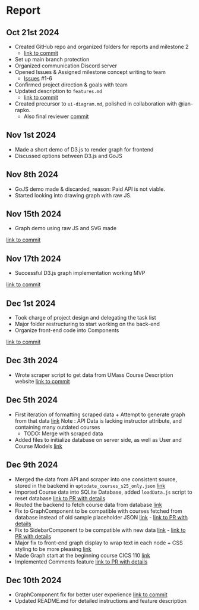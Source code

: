 # Report

## Oct 21st 2024
- Created GitHub repo and organized folders for reports and milestone 2
  - [link to commit](https://github.com/kitanome/course-dependency-chart/commit/80b794b4a5f37f94069bf0383485e444598055b6)
- Set up main branch protection
- Organized communication Discord server
- Opened Issues & Assigned milestone concept writing to team
  - [Issues](https://github.com/kitanome/course-dependency-chart/issues/1#issue-2603598551) #1-6
- Confirmed project direction & goals with team
- Updated description to ```features.md```
  - [link to commit](https://github.com/kitanome/course-dependency-chart/commit/8988d17ba5c6da97987b678b8b3b22701ceb05b2)
- Created precursor to ```ui-diagram.md```, polished in collaboration with @ian-rapko.
  - Also final reviewer [commit](https://github.com/kitanome/course-dependency-chart/commit/9f23e880f5a203d112d1d2985f04038c439823b3)

## Nov 1st 2024
- Made a short demo of D3.js to render graph for frontend
- Discussed options between D3.js and GoJS

## Nov 8th 2024
- GoJS demo made & discarded, reason: Paid API is not viable.
- Started looking into drawing graph with raw JS.

## Nov 15th 2024
- Graph demo using raw JS and SVG made

 [link to commit](https://github.com/kitanome/course-dependency-chart/commit/0c2e6671c3ac9fa5777f063aa3fccee8dc8e86db)

## Nov 17th 2024
- Successful D3.js graph implementation working MVP

 [link to commit](https://github.com/kitanome/course-dependency-chart/commit/7f05da0c06c50febd46163027c7547558eea280b)

## Dec 1st 2024
- Took charge of project design and delegating the task list
- Major folder restructuring to start working on the back-end
- Organize front-end code into Components

 [link to commit](https://github.com/kitanome/course-dependency-chart/commit/13f2e267efe705111ee4844f2da9ffa59a2cbc0d)

## Dec 3th 2024
- Wrote scraper script to get data from UMass Course Description website [link to commit](https://github.com/kitanome/course-dependency-chart/commit/81442720834ba08376b055237be5b9e489110a98)

## Dec 5th 2024
- First iteration of formatting scraped data + Attempt to generate graph from that data [link](https://github.com/kitanome/course-dependency-chart/commit/c7797a5a7ff910162471a9c54cf259a1a49d2749)
 Note : API Data is lacking instructor attribute, and containing many outdated courses
    - TODO: Merge with scraped data
- Added files to initialize database on server side, as well as User and Course Models [link](https://github.com/kitanome/course-dependency-chart/commit/7789116f19db5da8316580e744f7e0f8d3c42427)


## Dec 9th 2024
- Merged the data from API and scraper into one consistent source, stored in the backend in `uptodate_courses_s25_only.json` [link](https://github.com/kitanome/course-dependency-chart/commit/03a84f9b4e31d652ac4fac054840e145caeab956)
- Imported Course data into SQLite Database, added `loadData.js` script to reset database [link to PR with details](https://github.com/kitanome/course-dependency-chart/pull/61)
- Routed the backend to fetch course data from database [link](https://github.com/kitanome/course-dependency-chart/commit/265f5f0aa664b492058d9c0f5fde0b2f81978e5f)
- Fix to GraphComponent to be compatible with courses fetched from database instead of old sample placeholder JSON [link](https://github.com/kitanome/course-dependency-chart/commit/9941730d41b2225b240c7813289c6d5222245399) -
[link to PR with details](https://github.com/kitanome/course-dependency-chart/pull/63)
- Fix to SidebarComponent to be compatible with new data [link](https://github.com/kitanome/course-dependency-chart/commit/72c8e4e68ee9b71c388f07402b4a47cbb6658dbf) - [link to PR with details](https://github.com/kitanome/course-dependency-chart/pull/64)
- Major fix to front-end graph display to wrap text in each node + CSS styling to be more pleasing [link](https://github.com/kitanome/course-dependency-chart/commit/ec4bdcb6510ce263b32e77d1d18945cb840db9df)
- Made Graph start at the beginning course CICS 110 [link](https://github.com/kitanome/course-dependency-chart/pull/66/commits/7a82a97037971cdb2e04790326bb7b35063e18da)
- Implemented Comments feature [link to PR with details](https://github.com/kitanome/course-dependency-chart/pull/68)


## Dec 10th 2024
- GraphComponent fix for better user experience
 [link to commit](https://github.com/kitanome/course-dependency-chart/commit/7a82a97037971cdb2e04790326bb7b35063e18da)
- Updated README.md for detailed instructions and feature description
